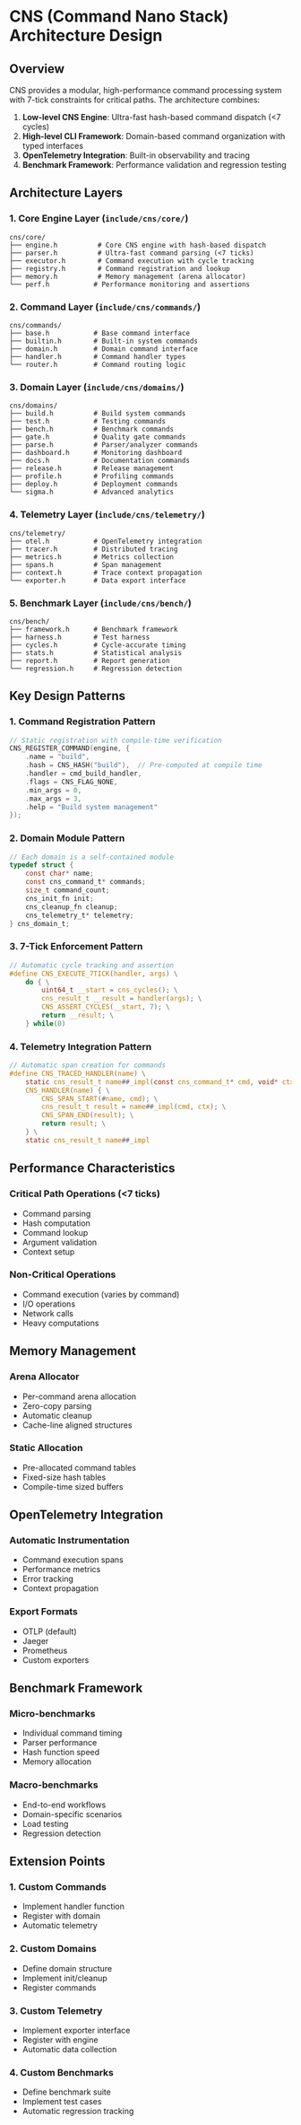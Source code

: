 # CNS (Command Nano Stack) Architecture Design

## Overview

CNS provides a modular, high-performance command processing system with 7-tick constraints for critical paths. The architecture combines:

1. **Low-level CNS Engine**: Ultra-fast hash-based command dispatch (<7 cycles)
2. **High-level CLI Framework**: Domain-based command organization with typed interfaces
3. **OpenTelemetry Integration**: Built-in observability and tracing
4. **Benchmark Framework**: Performance validation and regression testing

## Architecture Layers

### 1. Core Engine Layer (`include/cns/core/`)

```
cns/core/
├── engine.h          # Core CNS engine with hash-based dispatch
├── parser.h          # Ultra-fast command parsing (<7 ticks)
├── executor.h        # Command execution with cycle tracking
├── registry.h        # Command registration and lookup
├── memory.h          # Memory management (arena allocator)
└── perf.h           # Performance monitoring and assertions
```

### 2. Command Layer (`include/cns/commands/`)

```
cns/commands/
├── base.h           # Base command interface
├── builtin.h        # Built-in system commands
├── domain.h         # Domain command interface
├── handler.h        # Command handler types
└── router.h         # Command routing logic
```

### 3. Domain Layer (`include/cns/domains/`)

```
cns/domains/
├── build.h          # Build system commands
├── test.h           # Testing commands
├── bench.h          # Benchmark commands
├── gate.h           # Quality gate commands
├── parse.h          # Parser/analyzer commands
├── dashboard.h      # Monitoring dashboard
├── docs.h           # Documentation commands
├── release.h        # Release management
├── profile.h        # Profiling commands
├── deploy.h         # Deployment commands
└── sigma.h          # Advanced analytics
```

### 4. Telemetry Layer (`include/cns/telemetry/`)

```
cns/telemetry/
├── otel.h           # OpenTelemetry integration
├── tracer.h         # Distributed tracing
├── metrics.h        # Metrics collection
├── spans.h          # Span management
├── context.h        # Trace context propagation
└── exporter.h       # Data export interface
```

### 5. Benchmark Layer (`include/cns/bench/`)

```
cns/bench/
├── framework.h      # Benchmark framework
├── harness.h        # Test harness
├── cycles.h         # Cycle-accurate timing
├── stats.h          # Statistical analysis
├── report.h         # Report generation
└── regression.h     # Regression detection
```

## Key Design Patterns

### 1. Command Registration Pattern

```c
// Static registration with compile-time verification
CNS_REGISTER_COMMAND(engine, {
    .name = "build",
    .hash = CNS_HASH("build"),  // Pre-computed at compile time
    .handler = cmd_build_handler,
    .flags = CNS_FLAG_NONE,
    .min_args = 0,
    .max_args = 3,
    .help = "Build system management"
});
```

### 2. Domain Module Pattern

```c
// Each domain is a self-contained module
typedef struct {
    const char* name;
    const cns_command_t* commands;
    size_t command_count;
    cns_init_fn init;
    cns_cleanup_fn cleanup;
    cns_telemetry_t* telemetry;
} cns_domain_t;
```

### 3. 7-Tick Enforcement Pattern

```c
// Automatic cycle tracking and assertion
#define CNS_EXECUTE_7TICK(handler, args) \
    do { \
        uint64_t __start = cns_cycles(); \
        cns_result_t __result = handler(args); \
        CNS_ASSERT_CYCLES(__start, 7); \
        return __result; \
    } while(0)
```

### 4. Telemetry Integration Pattern

```c
// Automatic span creation for commands
#define CNS_TRACED_HANDLER(name) \
    static cns_result_t name##_impl(const cns_command_t* cmd, void* ctx); \
    CNS_HANDLER(name) { \
        CNS_SPAN_START(#name, cmd); \
        cns_result_t result = name##_impl(cmd, ctx); \
        CNS_SPAN_END(result); \
        return result; \
    } \
    static cns_result_t name##_impl
```

## Performance Characteristics

### Critical Path Operations (<7 ticks)
- Command parsing
- Hash computation
- Command lookup
- Argument validation
- Context setup

### Non-Critical Operations
- Command execution (varies by command)
- I/O operations
- Network calls
- Heavy computations

## Memory Management

### Arena Allocator
- Per-command arena allocation
- Zero-copy parsing
- Automatic cleanup
- Cache-line aligned structures

### Static Allocation
- Pre-allocated command tables
- Fixed-size hash tables
- Compile-time sized buffers

## OpenTelemetry Integration

### Automatic Instrumentation
- Command execution spans
- Performance metrics
- Error tracking
- Context propagation

### Export Formats
- OTLP (default)
- Jaeger
- Prometheus
- Custom exporters

## Benchmark Framework

### Micro-benchmarks
- Individual command timing
- Parser performance
- Hash function speed
- Memory allocation

### Macro-benchmarks
- End-to-end workflows
- Domain-specific scenarios
- Load testing
- Regression detection

## Extension Points

### 1. Custom Commands
- Implement handler function
- Register with domain
- Automatic telemetry

### 2. Custom Domains
- Define domain structure
- Implement init/cleanup
- Register commands

### 3. Custom Telemetry
- Implement exporter interface
- Register with engine
- Automatic data collection

### 4. Custom Benchmarks
- Define benchmark suite
- Implement test cases
- Automatic regression tracking